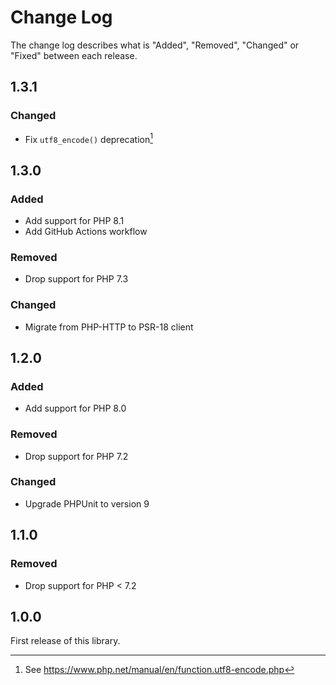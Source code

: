 # Change Log

The change log describes what is "Added", "Removed", "Changed" or "Fixed" between each release.

## 1.3.1

### Changed

- Fix `utf8_encode()` deprecation[^1]

## 1.3.0

### Added

- Add support for PHP 8.1
- Add GitHub Actions workflow

### Removed

- Drop support for PHP 7.3

### Changed

- Migrate from PHP-HTTP to PSR-18 client

## 1.2.0

### Added

- Add support for PHP 8.0

### Removed

- Drop support for PHP 7.2

### Changed

- Upgrade PHPUnit to version 9

## 1.1.0

### Removed

- Drop support for PHP < 7.2

## 1.0.0

First release of this library.

[^1]: See https://www.php.net/manual/en/function.utf8-encode.php
